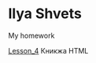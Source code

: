 # Ilya Shvets
My homework

[Lesson_4](https://github.com/baselitz73/baselitz73.github.io/blob/master/Lesson_4/src/index.html) Кникжа HTML
